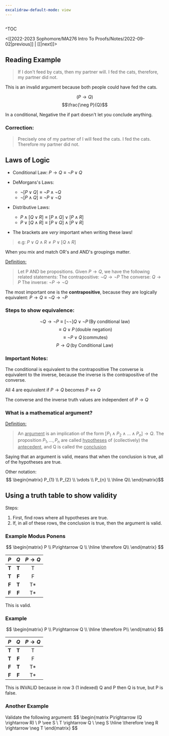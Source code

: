 ```yaml
---
excalidraw-default-mode: view
---
```



```toc

```

^TOC

<[[2022-2023 Sophomore/MA276 Intro To Proofs/Notes/2022-09-02|previous]] | [[|next]]>

## Reading Example

> If I don't feed by cats, then my partner will. 
> I fed the cats, therefore, my partner did not.

This is an invalid argument because both people could have fed the cats.

$$(P\rightarrow Q)$$
$$\frac{\neg P}{Q}$$

In a conditional, Negative the if part doesn't let you conclude anything.

### Correction:
>Precisely one of my partner of I will feed the cats.
>I fed the cats.
>Therefore my partner did not.

## Laws of Logic
- Conditional Law: $P \rightarrow Q \equiv \neg P \vee Q$
- DeMorgans's Laws:
	- $\neg [P \vee Q] \equiv \neg P \wedge \neg Q$
	- $\neg [P \wedge Q] \equiv \neg P \vee \neg Q$
- Distributive Laws:
	- $P \wedge [Q \vee R] \equiv [P \wedge Q] \vee [P \wedge R]$
	- $P\vee [Q\wedge R] \equiv [P \vee Q]\wedge[P\vee R]$

- The brackets are *very* important when writing these laws!

>e.g:  $P \vee Q \wedge R \neq P \vee [Q \wedge R]$

When you mix and match OR's and AND's groupings matter.


<u>Definition:</u>
> Let P AND  be propositions. Given $P\rightarrow Q$, we have the following related statements:
> The contrapositive: $\neg Q \rightarrow \neg P$
> The converse: $Q \rightarrow P$
> The inverse: $\neg P \rightarrow \neg Q$

The most important one is the **contrapositive**, because they are logically equivalent: $P\rightarrow Q \equiv \neg Q\rightarrow \neg P$

### Steps to show equivalence: 
$$\neg Q \rightarrow \neg P \equiv [\neg\neg]Q \vee \neg P\,
 \text{(By conditional law)}$$
$$\equiv Q\vee P\,\text{(double negation)}$$
$$\equiv \neg P\vee Q\,\text{(commutes)}$$
$$P \rightarrow Q\,\text{(by Conditional Law)}$$

### Important Notes:
The conditional is equivalent to the contrapositive
The converse is equivalent to the inverse, because the inverse is the contrapositive of the converse.

All 4 are equivalent if $P\rightarrow Q$ becomes $P \leftrightarrow Q$

The converse and the inverse truth values are independent of $P\rightarrow Q$


### What is a mathematical argument?
<u>Definition:</u>
> An <u>argument</u> is an implication of the form $[P_1\wedge P_2\wedge ... \wedge P_n] \rightarrow Q$.
> The proposition $P_1,...,P_n$ are called <u>hypotheses</u> of (collectively) the <u>antecedent</u>, and Q is called the <u>conclusion</u>

Saying that an argument is valid, means that when the conclusion is true, all of the hypotheses are true.

Other notation: $$
\begin{matrix}
           P_{1} \\
           P_{2} \\
           \vdots \\
           P_{n} \\
           \hline 
           Q\\
         \end{matrix}$$

## Using a truth table to show validity

Steps:
1. First, find rows where all hypotheses are true.
2. If, in all of these rows, the conclusion is true, then the argument is valid.

### Example Modus Ponens

$$
\begin{matrix}
           P \\
           P\rightarrow Q \\
           \hline 
           \therefore Q\\
         \end{matrix}
$$

| $P$ | $Q$ | $P \rightarrow Q$  |
|:---:| :----: | :----: | 
| **T** | **T** | T | 
| **T** | **F** |  F |
| **F** | **T** | T* | 
| **F** | **F** | T* | 

This is valid.

### Example
$$
\begin{matrix}
           P \\
           P\rightarrow Q \\
           \hline 
           \therefore P\\
         \end{matrix}
$$

| $P$ | $Q$ | $P \rightarrow Q$  |
|:---:| :----: | :----: | 
| **T** | **T** | T | 
| **T** | **F** |  F |
| **F** | **T** | T* | 
| **F** | **F** | T* | 

This is INVALID because in row 3 (1 indexed) Q and P then Q is true, but P is false. 

### Another Example
Validate the following argument:
$$
\begin{matrix
	P\rightarrow (Q \rightarrow R) \\
	P \vee S \\
	T \rightarrow Q \\
	\neg S
	\hline
	\therefore \neg R \rightarrow \neg T
\end{matrix}
$$